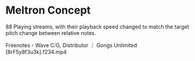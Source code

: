 # Meltron Concept

88 Playing streams, with their playback speed changed to match the target pitch 
change between relative notes.





Freenotes - Wave C⧸G, Distributor ｜ Gongs Unlimited [8rF5y8f3u3k].f234.mp4